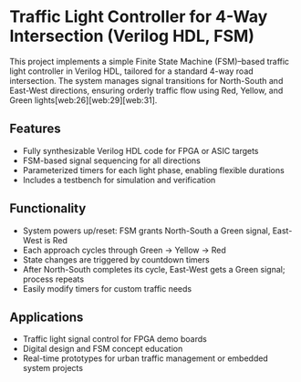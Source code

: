# Traffic Light Controller for 4-Way Intersection (Verilog HDL, FSM)

This project implements a simple Finite State Machine (FSM)–based traffic light controller in Verilog HDL, tailored for a standard 4-way road intersection. The system manages signal transitions for North-South and East-West directions, ensuring orderly traffic flow using Red, Yellow, and Green lights[web:26][web:29][web:31].

## Features

- Fully synthesizable Verilog HDL code for FPGA or ASIC targets
- FSM-based signal sequencing for all directions
- Parameterized timers for each light phase, enabling flexible durations
- Includes a testbench for simulation and verification

## Functionality

- System powers up/reset: FSM grants North-South a Green signal, East-West is Red
- Each approach cycles through Green → Yellow → Red
- State changes are triggered by countdown timers
- After North-South completes its cycle, East-West gets a Green signal; process repeats
- Easily modify timers for custom traffic needs

## Applications

- Traffic light signal control for FPGA demo boards
- Digital design and FSM concept education
- Real-time prototypes for urban traffic management or embedded system projects
